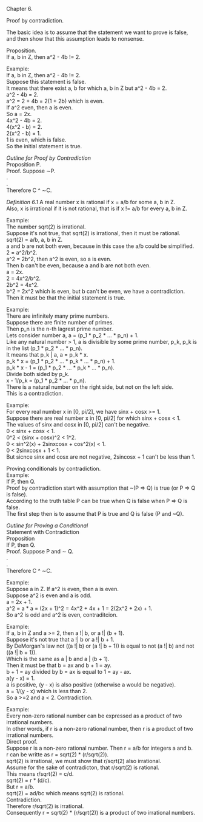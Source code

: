 Chapter 6.     

Proof by contradiction.     


The basic idea is to assume that the statement we want to prove is false, and then show that this assumption leads to nonsense.      

Proposition.     
If a, b in Z, then a^2 - 4b != 2.      


Example:     
If a, b in Z, then a^2 - 4b != 2.     
Suppose this statement is false.     
It means that there exist a, b for which a, b in Z but a^2 - 4b = 2.     
a^2 - 4b = 2.     
a^2 = 2 + 4b = 2(1 + 2b) which is even.     
If a^2 even, then a is even.     
So a = 2x.     
4x^2 - 4b = 2.     
4(x^2 - b) = 2.      
2(x^2 - b) = 1.     
1 is even, which is false.     
So the initial statement is true.     


*Outline for Proof by Contradiction*    
Proposition P.     
Proof. Suppose ∼P.     
.     
.     
Therefore C ^ ∼C.     


*Definition 6.1* A real number x is rational if x = a/b for some a, b in Z.     
Also, x is irrational if it is not rational, that is if x != a/b for every a, b in Z.     


Example:     
The number sqrt(2) is irrational.     
Suppose it's not true, that sqrt(2) is irrational, then it must be rational.     
sqrt(2) = a/b, a, b in Z.     
a and b are not both even, because in this case the a/b could be simplified.     
2 = a^2/b^2.      
a^2 = 2b^2, then a^2 is even, so a is even.     
Then b can't be even, because a and b are not both even.     
a = 2x.     
2 = 4x^2/b^2.     
2b^2 = 4x^2.      
b^2 = 2x^2 which is even, but b can't be even, we have a contradiction.     
Then it must be that the initial statement is true.     



Example:      
There are infinitely many prime numbers.     
Suppose there are finite number of primes.       
Then p_n is the n-th lagrest prime number.      
Lets consider number a, a = (p_1 * p_2 * ... * p_n) + 1.       
Like any natural number > 1, a is divisible by some prime number, p_k, p_k is in the list (p_1 * p_2 * ... * p_n).     
It means that p_k | a, a = p_k * x.     
p_k * x = (p_1 * p_2 * ... * p_k * ... * p_n) + 1.     
p_k * x - 1 = (p_1 * p_2 * ... * p_k * ... * p_n).       
Divide both sided by p_k.       
x - 1/p_k = (p_1 * p_2 * ... * p_n).      
There is a natural number on the right side, but not on the left side.     
This is a contradiction.     



Example:      
For every real number x in [0, pi/2], we have sinx + cosx >= 1.       
Suppose there are real number x in [0, pi/2] for which sinx + cosx < 1.     
The values of sinx and cosx in [0, pi/2] can't be negative.    
0 < sinx + cosx < 1.     
0^2 < (sinx + cosx)^2 < 1^2.      
0 < sin^2(x) + 2sinxcosx + cos^2(x) < 1.     
0 < 2sinxcosx + 1 < 1.      
But sicnce sinx and cosx are not negative, 2sincosx + 1 can't be less than 1.    



Proving conditionals by contradiction.      
Example:      
If P, then Q.    
Proof by contradiction start with assumption that ~(P => Q) is true (or P => Q is false).     
According to the truth table P can be true when Q is false when P => Q is false.     
The first step then is to assume that P is true and Q is false (P and ~Q).     

*Outline for Proving a Conditional*     
Statement with Contradiction     
Proposition     
If P, then Q.     
Proof. Suppose P and ∼ Q.     
.     
.     
Therefore C ^ ∼C.     



Example:     
Suppose a in Z. If a^2 is even, then a is even.     
Suppose a^2 is even and a is odd.     
a = 2x + 1.     
a^2 = a * a = (2x + 1)^2 = 4x^2 + 4x + 1 = 2(2x^2 + 2x) + 1.     
So a^2 is odd and a^2 is even, contraditcion.     



Example:      
If a, b in Z and a >= 2, then a !| b, or a !| (b + 1).       
Suppose it's not true that a !| b or a !| b + 1.     
By DeMorgan's law  not ((a !| b) or (a !| b + 1)) is equal to not (a !| b) and not ((a !| b + 1)).     
Which is the same as a | b and a | (b + 1).     
Then it must be that b = ax and b + 1 = ay.      
b + 1 = ay divided by b = ax is equal to 1 = ay - ax.     
a(y - x) = 1.     
a is positive, (y - x) is also positive (otherwise a would be negative).     
a = 1/(y - x) which is less than 2.     
So a >=2 and a < 2. Contradiction.     




Example:     
Every non-zero rational number can be expressed as a product of two irrational numbers.       
In other words, if r is a non-zero rational number, then r is a product of two irrational numbers.     
Direct proof.     
Suppose r is a non-zero rational number. Then r = a/b for integers a and b.     
r can be writte as r = sqrt(2) * (r/sqrt(2)).     
sqrt(2) is irrational, we must show that r/sqrt(2) also irrational.     
Assume for the sake of contradicton, that r/sqrt(2) is rational.     
This means r/sqrt(2) = c/d.     
sqrt(2) = r * (d/c).     
But r = a/b.     
sqrt(2) = ad/bc which means sqrt(2) is rational.     
Contradiction.     
Therefore r/sqrt(2) is irrational.     
Consequently r = sqrt(2) * (r/sqrt(2)) is a product of two irrational numbers.      
